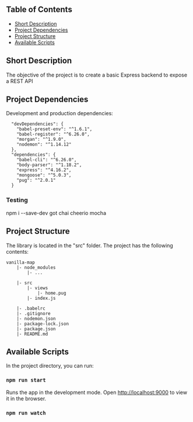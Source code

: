 ## Table of Contents

- [Short Description](#short-description)
- [Project Dependencies](#project-dependencies)
- [Project Structure](#folder-structure)
- [Available Scripts](#available-scripts)


## Short Description
The objective of the project is to create a basic Express backend to expose a REST API


## Project Dependencies

Development and production dependencies:

```
  "devDependencies": {
    "babel-preset-env": "^1.6.1",
    "babel-register": "^6.26.0",
    "morgan": "^1.9.0",
    "nodemon": "^1.14.12"
  },
  "dependencies": {
    "babel-cli": "^6.26.0",
    "body-parser": "^1.18.2",
    "express": "^4.16.2",
    "mongoose": "^5.0.3",
    "pug": "^2.0.1"
  }
```

### Testing

npm i --save-dev got chai cheerio mocha


## Project Structure

The library is located in the "src" folder. The project has the following contents:

```
vanilla-map
    |- node_modules
        |- ...

    |- src
        |- views
            |- home.pug
        |- index.js

    |- .babelrc
    |- .gitignore
    |- nodemon.json
    |- package-lock.json
    |- package.json
    |- README.md

```


## Available Scripts

In the project directory, you can run:

### `npm run start`

Runs the app in the development mode. Open [http://localhost:9000](http://localhost:9000) to view it in the browser.

### `npm run watch`
